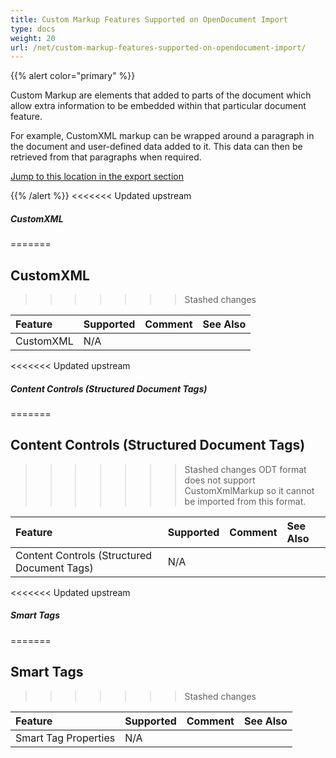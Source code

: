 ```yaml
---
title: Custom Markup Features Supported on OpenDocument Import
type: docs
weight: 20
url: /net/custom-markup-features-supported-on-opendocument-import/
---
```


{{% alert color="primary" %}} 

Custom Markup are elements that added to parts of the document which allow extra information to be embedded within that particular document feature.

For example, CustomXML markup can be wrapped around a paragraph in the document and user-defined data added to it. This data can then be retrieved from that paragraphs when required.

[Jump to this location in the export section](/words/net/custom-markup-features-supported-on-opendocument-export/)

{{% /alert %}} 
<<<<<<< Updated upstream

##### **CustomXML**
=======
## **CustomXML**
>>>>>>> Stashed changes

|**Feature**|**Supported**|**Comment**|**See Also**|
| :- | :- | :- | :- |
|CustomXML |N/A | | |
<<<<<<< Updated upstream

##### **Content Controls (Structured Document Tags)**

=======
## **Content Controls (Structured Document Tags)**
>>>>>>> Stashed changes
ODT format does not support CustomXmlMarkup so it cannot be imported from this format.

|**Feature**|**Supported**|**Comment**|**See Also**|
| :- | :- | :- | :- |
|Content Controls (Structured Document Tags) |N/A | | |
<<<<<<< Updated upstream

##### **Smart Tags**
=======
## **Smart Tags**
>>>>>>> Stashed changes

|**Feature**|**Supported**|**Comment**|**See Also**|
| :- | :- | :- | :- |
|Smart Tag Properties |N/A | | |

